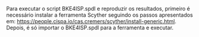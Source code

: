 Para executar o script BKE4ISP.spdl e reproduzir os resultados, primeiro é necessário instalar a ferramenta Scyther seguindo os passos apresentados em: https://people.cispa.io/cas.cremers/scyther/install-generic.html. Depois, é só importar o BKE4ISP.spdl para a ferramenta e executar.